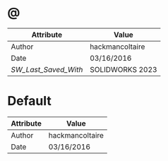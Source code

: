 # @
| Attribute | Value |
| ---  | ---     |
| Author | hackmancoltaire |
| Date | 03/16/2016 |
| _SW_Last_Saved_With_ | SOLIDWORKS 2023 |
# Default
| Attribute | Value |
| ---  | ---     |
| Author | hackmancoltaire |
| Date | 03/16/2016 |
